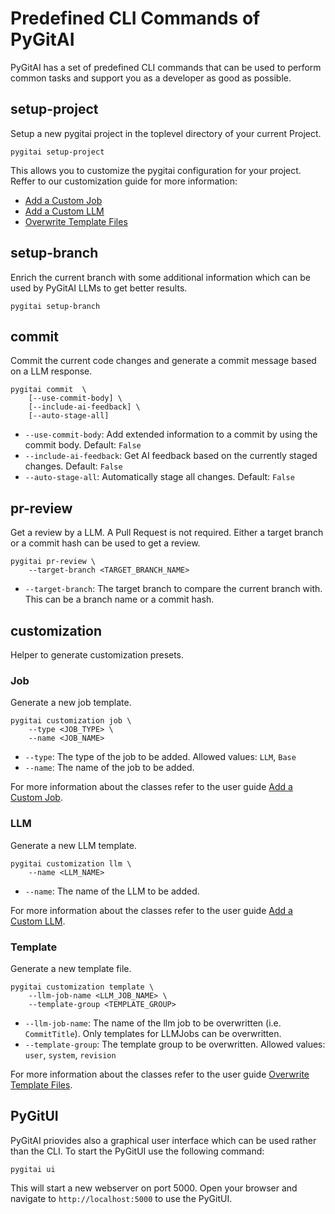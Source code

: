 # Predefined CLI Commands of PyGitAI

PyGitAI has a set of predefined CLI commands that can be used to
perform common tasks and support you as a developer as good as
possible.


## setup-project

Setup a new pygitai project in the toplevel directory of your current
Project.

```
pygitai setup-project
```

This allows you to customize the pygitai configuration for your
project. Reffer to our customization guide for more information:

- [Add a Custom Job](../user_guides/add_custom_jobs.md)
- [Add a Custom LLM](../user_guides/add_custom_llm.md)
- [Overwrite Template Files](../user_guides/overwrite_template_files.md)


## setup-branch

Enrich the current branch with some additional information which can
be used by PyGitAI LLMs to get better results.

```
pygitai setup-branch
```


## commit

Commit the current code changes and generate a commit message based
on a LLM response.

```
pygitai commit  \
    [--use-commit-body] \
    [--include-ai-feedback] \
    [--auto-stage-all]
```

- `--use-commit-body`: Add extended information to a commit by using
    the commit body. Default: `False`
- `--include-ai-feedback`: Get AI feedback based on the currently
    staged changes. Default: `False`
- `--auto-stage-all`: Automatically stage all changes.
    Default: `False`


## pr-review

Get a review by a LLM. A Pull Request is not required. Either a
target branch or a commit hash can be used to get a review.

```
pygitai pr-review \
    --target-branch <TARGET_BRANCH_NAME>
```

- `--target-branch`: The target branch to compare the current branch
    with. This can be a branch name or a commit hash.


## customization

Helper to generate customization presets.

### Job

Generate a new job template.

```
pygitai customization job \
    --type <JOB_TYPE> \
    --name <JOB_NAME>
```

- `--type`: The type of the job to be added.
    Allowed values: `LLM`, `Base`
- `--name`: The name of the job to be added.

For more information about the classes refer to the user guide
[Add a Custom Job](../user_guides/add_custom_jobs.md).


### LLM

Generate a new LLM template.

```
pygitai customization llm \
    --name <LLM_NAME>
```

- `--name`: The name of the LLM to be added.

For more information about the classes refer to the user guide
[Add a Custom LLM](../user_guides/add_custom_llm.md).


### Template

Generate a new template file.

```
pygitai customization template \
    --llm-job-name <LLM_JOB_NAME> \
    --template-group <TEMPLATE_GROUP>
```

- `--llm-job-name`: The name of the llm job to be overwritten
(i.e. `CommitTitle`). Only templates for LLMJobs can be overwritten.
- `--template-group`: The template group to be overwritten.
    Allowed values: `user`, `system`, `revision`

For more information about the classes refer to the user guide
[Overwrite Template Files](../user_guides/overwrite_template_files.md).


## PyGitUI

PyGitAI priovides also a graphical user interface which can be used
rather than the CLI. To start the PyGitUI use the following command:

```
pygitai ui
```

This will start a new webserver on port 5000. Open your browser and
navigate to `http://localhost:5000` to use the PyGitUI.
